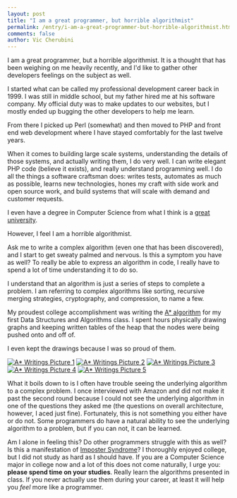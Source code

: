 ```yaml
---
layout: post
title: "I am a great programmer, but horrible algorithmist"
permalink: /entry/i-am-a-great-programmer-but-horrible-algorithmist.html
comments: false
author: Vic Cherubini
---
```


I am a great programmer, but a horrible algorithmist. It is a thought that has been weighing on me heavily recently, and I'd like to gather other developers feelings on the subject as well.

I started what can be called my professional development career back in 1999. I was still in middle school, but my father hired me at his software company. My official duty was to make updates to our websites, but I mostly ended up bugging the other developers to help me learn. 

From there I picked up Perl (somewhat) and then moved to PHP and front end web development where I have stayed comfortably for the last twelve years.

When it comes to building large scale systems, understanding the details of those systems, and actually writing them, I do very well. I can write elegant PHP code (believe it exists), and really understand programming well. I do all the things a software craftsman does: writes tests, automates as much as possible, learns new technologies, hones my craft with side work and open source work, and build systems that will scale with demand and customer requests.

I even have a degree in Computer Science from what I think is a [great university](http://www.utdallas.edu).

However, I feel I am a horrible algorithmist.

Ask me to write a complex algorithm (even one that has been discovered), and I start to get sweaty palmed and nervous. Is this a symptom you have as well? To really be able to express an algorithm in code, I really have to spend a lot of time understanding it to do so.

I understand that an algorithm is just a series of steps to complete a problem. I am referring to complex algorithms like sorting, recursive merging strategies, cryptography, and compression, to name a few.

My proudest college accomplishment was writing the [A* algorithm](http://en.wikipedia.org/wiki/A*_algorithm) for my first Data Structures and Algorithms class. I spent hours physically drawing graphs and keeping written tables of the heap that the nodes were being pushed onto and off of.

I even kept the drawings because I was so proud of them.

[![A* Writings Picture 1](http://images.leftnode.s3.amazonaws.com/a-star1-thumb.png)](http://images.leftnode.s3.amazonaws.com/a-star1.png)
[![A* Writings Picture 2](http://images.leftnode.s3.amazonaws.com/a-star2-thumb.png)](http://images.leftnode.s3.amazonaws.com/a-star2.png)
[![A* Writings Picture 3](http://images.leftnode.s3.amazonaws.com/a-star3-thumb.png)](http://images.leftnode.s3.amazonaws.com/a-star3.png)
[![A* Writings Picture 4](http://images.leftnode.s3.amazonaws.com/a-star4-thumb.png)](http://images.leftnode.s3.amazonaws.com/a-star4.png)
[![A* Writings Picture 5](http://images.leftnode.s3.amazonaws.com/a-star5-thumb.png)](http://images.leftnode.s3.amazonaws.com/a-star5.png)

What it boils down to is I often have trouble seeing the underlying algorithm to a complex problem. I once interviewed with Amazon and did not make it past the second round because I could not see the underlying algorithm in one of the questions they asked me (the questions on overall architecture, however, I aced just fine). Fortunately, this is not something you either have or do not. Some programmers do have a natural ability to see the underlying algorithm to a problem, but if you can not, it can be learned.

Am I alone in feeling this? Do other programmers struggle with this as well? Is this a manifestation of [Imposter Syndrome](http://en.wikipedia.org/wiki/Imposter_syndrome)? I thoroughly enjoyed college, but I did not study as hard as I should have. If you are a Computer Science major in college now and a lot of this does not come naturally, I urge you: **please spend time on your studies**. Really learn the algorithms presented in class. If you never actually use them during your career, at least it will help you *feel* more like a programmer.
